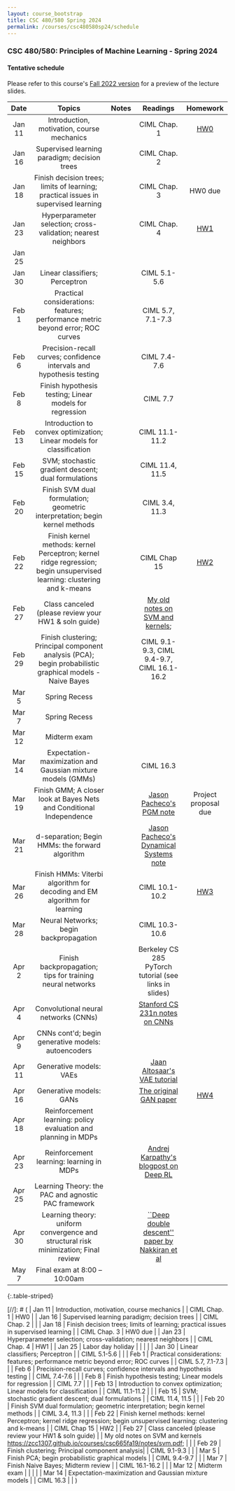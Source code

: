```yaml
---
layout: course_bootstrap
title: CSC 480/580 Spring 2024
permalink: /courses/csc480580sp24/schedule
---
```


<!--
<style>
    table {
        width: 100%;
    }
</style>
-->

### CSC 480/580: Principles of Machine Learning - Spring 2024

#### Tentative schedule

Please refer to this course's [Fall 2022 version](https://zcc1307.github.io/courses/csc580fa22/schedule.html) for a preview of the lecture slides. 

|  Date  | Topics | Notes | Readings  | Homework |
|:------:|:------------:|:---:|:---:|:---:|
| Jan 11 | Introduction, motivation, course mechanics |  | CIML Chap. 1 | [HW0](CSC_580_HW0.pdf) |
| Jan 16 | Supervised learning paradigm; decision trees |  | CIML Chap. 2 |  |
| Jan 18 | Finish decision trees; limits of learning; practical issues in supervised learning |  | CIML Chap. 3 | HW0 due |
| Jan 23 | Hyperparameter selection; cross-validation; nearest neighbors  |  | CIML Chap. 4 | [HW1](CSC_580_HW1.pdf) |
| Jan 25 |  |  |  |  |
| Jan 30 | Linear classifiers; Perceptron |   | CIML 5.1-5.6 |  |
| Feb 1  | Practical considerations: features; performance metric beyond error; ROC curves |  | CIML 5.7, 7.1-7.3 |  |
| Feb 6  | Precision-recall curves; confidence intervals and hypothesis testing |  | CIML 7.4-7.6 |  |
| Feb 8  | Finish hypothesis testing; Linear models for regression |  | CIML 7.7 |  |
| Feb 13 | Introduction to convex optimization; Linear models for classification |  | CIML 11.1-11.2 |  |
| Feb 15 | SVM; stochastic gradient descent; dual formulations |  | CIML 11.4, 11.5 |  |
| Feb 20 | Finish SVM dual formulation; geometric interpretation; begin kernel methods |  | CIML 3.4, 11.3 |  |
| Feb 22 | Finish kernel methods: kernel Perceptron; kernel ridge regression; begin unsupervised learning: clustering and k-means |  | CIML Chap 15 | [HW2](CSC_580_HW2.pdf) |
| Feb 27 | Class canceled (please review your HW1 & soln guide) |  | [My old notes on SVM and kernels](https://zcc1307.github.io/courses/csc665fa19/notes/svm.pdf);  |  |
| Feb 29 | Finish clustering; Principal component analysis (PCA); begin probabilistic graphical models - Naive Bayes |  | CIML 9.1-9.3, CIML 9.4-9.7, CIML 16.1-16.2 |  |
| Mar 5  | Spring Recess |  |  |  |
| Mar 7  | Spring Recess |  |  |  |
| Mar 12 | Midterm exam |  |  |  |
| Mar 14 | Expectation-maximization and Gaussian mixture models (GMMs) |  | CIML 16.3 |  |
| Mar 19 | Finish GMM; A closer look at Bayes Nets and Conditional Independence |   | [Jason Pacheco's PGM note](https://www2.cs.arizona.edu/~pachecoj/courses/csc535_fall20/lectures/pgms.pdf) | Project proposal due |
| Mar 21 | d-separation; Begin HMMs: the forward algorithm |  | [Jason Pacheco's Dynamical Systems note](https://www2.cs.arizona.edu/~pachecoj/courses/csc535_fall20/lectures/dynamicalsys.pdf) |  |
| Mar 26 | Finish HMMs: Viterbi algorithm for decoding and EM algorithm for learning |  | CIML 10.1-10.2 | [HW3](CSC_580_HW3.pdf) |
| Mar 28 | Neural Networks; begin backpropagation |  | CIML 10.3-10.6 |  |
| Apr 2  | Finish backpropagation; tips for training neural networks |  | Berkeley CS 285 PyTorch tutorial (see links in slides) |  |
| Apr 4  | Convolutional neural networks (CNNs) |  | [Stanford CS 231n notes on CNNs](https://cs231n.github.io/convolutional-networks/) |  |
| Apr 9  | CNNs cont'd; begin generative models: autoencoders  |  |  |  |
| Apr 11 | Generative models: VAEs |  | [Jaan Altosaar's VAE tutorial](https://jaan.io/what-is-variational-autoencoder-vae-tutorial/) |  |
| Apr 16 | Generative models: GANs |   | [The original GAN paper](https://arxiv.org/pdf/1406.2661.pdf) | [HW4](CSC_580_HW4.pdf) |
| Apr 18 | Reinforcement learning: policy evaluation and planning in MDPs |  |  |  |
| Apr 23 | Reinforcement learning: learning in MDPs |  | [Andrej Karpathy's blogpost on Deep RL](http://karpathy.github.io/2016/05/31/rl/) |  |
| Apr 25 | Learning Theory: the PAC and agnostic PAC framework |  |  |  |
| Apr 30 | Learning theory: uniform convergence and structural risk minimization; Final review |  | [``Deep double descent'' paper by Nakkiran et al](https://openreview.net/forum?id=B1g5sA4twr) |  |
| May 7 | Final exam at 8:00 – 10:00am |  |  |  |
{:.table-striped}


[//]: # ( | Jan 11 | Introduction, motivation, course mechanics |  | CIML Chap. 1 | HW0 |
| Jan 16 | Supervised learning paradigm; decision trees |   | CIML Chap. 2 |  |
| Jan 18 | Finish decision trees; limits of learning; practical issues in supervised learning |  | CIML Chap. 3 | HW0 due |
| Jan 23 | Hyperparameter selection; cross-validation; nearest neighbors  |  | CIML Chap. 4 | HW1 |
| Jan 25 | Labor day holiday |  |  |  |
| Jan 30 | Linear classifiers; Perceptron |   | CIML 5.1-5.6 |  |
| Feb 1  | Practical considerations: features; performance metric beyond error; ROC curves |  | CIML 5.7, 7.1-7.3 |  |
| Feb 6  | Precision-recall curves; confidence intervals and hypothesis testing |  | CIML 7.4-7.6 |  |
| Feb 8  | Finish hypothesis testing; Linear models for regression |  | CIML 7.7 |  |
| Feb 13 | Introduction to convex optimization; Linear models for classification |  | CIML 11.1-11.2 |  |
| Feb 15 | SVM; stochastic gradient descent; dual formulations |  | CIML 11.4, 11.5 |  |
| Feb 20 | Finish SVM dual formulation; geometric interpretation; begin kernel methods |  | CIML 3.4, 11.3 |  |
| Feb 22 | Finish kernel methods: kernel Perceptron; kernel ridge regression; begin unsupervised learning: clustering and k-means |  | CIML Chap 15 | HW2 |
| Feb 27 | Class canceled (please review your HW1 & soln guide) |  | My old notes on SVM and kernels https://zcc1307.github.io/courses/csc665fa19/notes/svm.pdf;  |  |
| Feb 29 | Finish clustering; Principal component analysis|  | CIML 9.1-9.3 |  |
| Mar 5  | Finish PCA; begin probabilistic graphical models |  | CIML 9.4-9.7 |  |
| Mar 7  | Finish Naive Bayes; Midterm review |  | CIML 16.1-16.2 |  |
| Mar 12 | Midterm exam |  |  |  |
| Mar 14 | Expectation-maximization and Gaussian mixture models |  | CIML 16.3 |  |
)
